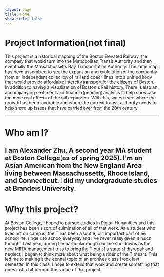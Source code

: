 ```yaml
---
layout: page
title: Home
show-title: false
---
```

# Project Information(not final)

This project is a historical mapping of the Boston Elevated Railway, the company that would turn into the Metropolitan Transit Authority and then eventually the Massachussetts Bay Transportation Authority. The large map has been assembled to see the expansion and evololution of the companhy from an independent collection of rail and coach lines into a unified body that would provide affordable intercity transport for the citizens of Boston. In addition to having a visualization of Boston's Rail history, There is also an accompanying sentiment and financial(pending) analysis to help showcase the more real effects of the rail expansion. With this, we can see where the growth has been favorable and where the current transit authority needs to help shore up issues that have carried over from the 20th century.

---

# Who am I?

I am Alexander Zhu, A second year MA student at Boston College(as of spring 2025). I'm an Asian American from the New England Area living between Massachussetts, Rhode Island, and Connecticut. I did my undergraduate studies at Brandeis University.
---

# Why this project?

 At Boston College, I hoped to pursue studies in Digital Humanities and this project has been a sort of culmination of all of that work. As a student who lives not on campus, the T has been a subtle, but important part of my school life. I ride it to school everyday and I've never really given it much thought. Last year, during the particular rough red line shutdowns as the new MBTA management tries to bring the T out of a state of disrepair and neglect, I began to think more about what being a rider of the T meant. This led me to making it the central topic of an archives class I took last semester. In this class, I hope to extend that work and create something that goes just a bit beyond the scope of that project.
